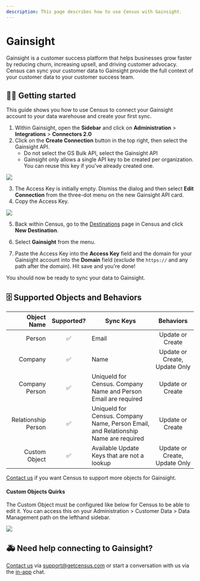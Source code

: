 ```yaml
---
description: This page describes how to use Census with Gainsight.
---
```


# Gainsight

Gainsight is a customer success platform that helps businesses grow faster by reducing churn, increasing upsell, and driving customer advocacy. Census can sync your customer data to Gainsight provide the full context of your customer data to your customer success team.

## 🏃‍♀️ Getting started

This guide shows you how to use Census to connect your Gainsight account to your data warehouse and create your first sync.

1. Within Gainsight, open the **Sidebar** and click on **Administration** > **Integrations** > **Connectors 2.0**
2. Click on the **Create Connection** button in the top right, then select the Gainsight API.
   - Do not select the GS Bulk API, select the Gainsight API
   - Gainsight only allows a single API key to be created per organization. You can reuse this key if you've already created one.

![](<../.gitbook/assets/Screen Shot 2021-11-19 at 8.28.18 PM.png>)

3. The Access Key is initially empty. Dismiss the dialog and then select **Edit Connection** from the three-dot menu on the new Gainsight API card.
4. Copy the Access Key.

![](<../.gitbook/assets/Gainsight Credentials.png>)

5. Back within Census, go to the [Destinations](https://app.getcensus.com/destinations) page in Census and click **New Destination**.
6. Select **Gainsight** from the menu.

7. Paste the Access Key into the **Access Key** field and the domain for your Gainsight account into the **Domain** field (exclude the `https://` and any path after the domain). Hit save and you're done!

You should now be ready to sync your data to Gainsight.

## 🗄 Supported Objects and Behaviors

|     **Object Name** | **Supported?** | **Sync Keys**                                                                       | **Behaviors** |
| ------------------: | :------------: | ----------------------------------------------------------------------------------- | :------------: |
|              Person |        ✅       | Email                                                                               | Update or Create |
|             Company |        ✅       | Name                                                                                | Update or Create, Update Only |
|      Company Person |        ✅       | UniqueId for Census. Company Name and Person Email are required                     | Update or Create |
| Relationship Person |        ✅       | UniqueId for Census. Company Name, Person Email, and Relationship Name are required | Update or Create |
|       Custom Object |        ✅       | Available Update Keys that are not a lookup                                         | Update or Create, Update Only |

[Contact us](mailto:support@getcensus.com) if you want Census to support more objects for Gainsight.

#### Custom Objects Quirks

The Custom Object must be configured like below for Census to be able to edit it. You can access this on your Administration > Customer Data > Data Management path on the lefthand sidebar.

![](<../.gitbook/assets/Screen Shot 2022-02-01 at 6.47.18 PM.png>)

## 🚑 Need help connecting to Gainsight?

[Contact us](mailto:support@getcensus.com) via support@getcensus.com or start a conversation with us via the [in-app](https://app.getcensus.com) chat.
